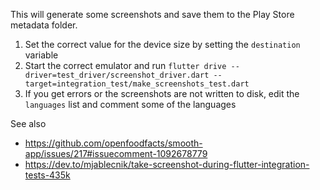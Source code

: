This will generate some screenshots and save them to the Play Store metadata folder.

1) Set the correct value for the device size by setting the `destination` variable
2) Start the correct emulator and
   run `flutter drive --driver=test_driver/screenshot_driver.dart --target=integration_test/make_screenshots_test.dart`
3) If you get errors or the screenshots are not written to disk, edit the
   `languages` list and comment some of the languages

See also

* <https://github.com/openfoodfacts/smooth-app/issues/217#issuecomment-1092678779>
* <https://dev.to/mjablecnik/take-screenshot-during-flutter-integration-tests-435k>
